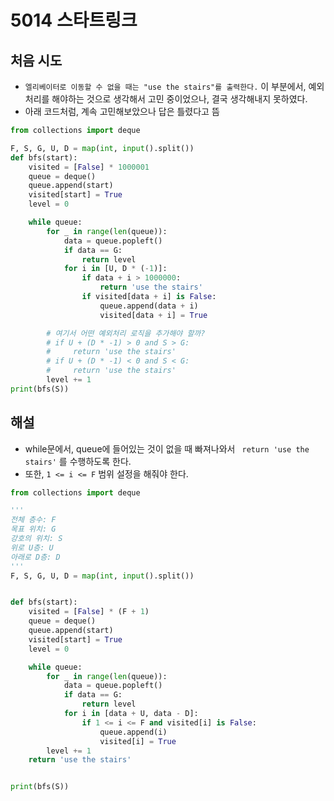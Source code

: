# 5014 스타트링크



## 처음 시도

* `엘리베이터로 이동할 수 없을 때는 "use the stairs"를 출력한다.` 이 부분에서, 예외 처리를 해야하는 것으로 생각해서 고민 중이었으나, 결국 생각해내지 못하였다.
* 아래 코드처럼, 계속 고민해보았으나 답은 틀렸다고 뜸

```python
from collections import deque

F, S, G, U, D = map(int, input().split())
def bfs(start):
    visited = [False] * 1000001
    queue = deque()
    queue.append(start)
    visited[start] = True
    level = 0

    while queue:
        for _ in range(len(queue)):
            data = queue.popleft()
            if data == G:
                return level
            for i in [U, D * (-1)]:
                if data + i > 1000000:
                    return 'use the stairs'
                if visited[data + i] is False:
                    queue.append(data + i)
                    visited[data + i] = True

        # 여기서 어떤 예외처리 로직을 추가해야 할까?
        # if U + (D * -1) > 0 and S > G:
        #     return 'use the stairs'
        # if U + (D * -1) < 0 and S < G:
        #     return 'use the stairs'
        level += 1
print(bfs(S))
```







## 해설

* while문에서, queue에 들어있는 것이 없을 때 빠져나와서 ` return 'use the stairs'` 를 수행하도록 한다.
* 또한, `1 <= i <= F` 범위 설정을 해줘야 한다. 

```python
from collections import deque

'''
전체 층수: F
목표 위치: G
강호의 위치: S
위로 U층: U
아래로 D층: D
'''
F, S, G, U, D = map(int, input().split())


def bfs(start):
    visited = [False] * (F + 1)
    queue = deque()
    queue.append(start)
    visited[start] = True
    level = 0

    while queue:
        for _ in range(len(queue)):
            data = queue.popleft()
            if data == G:
                return level
            for i in [data + U, data - D]:
                if 1 <= i <= F and visited[i] is False:
                    queue.append(i)
                    visited[i] = True
        level += 1
    return 'use the stairs'


print(bfs(S))
```

